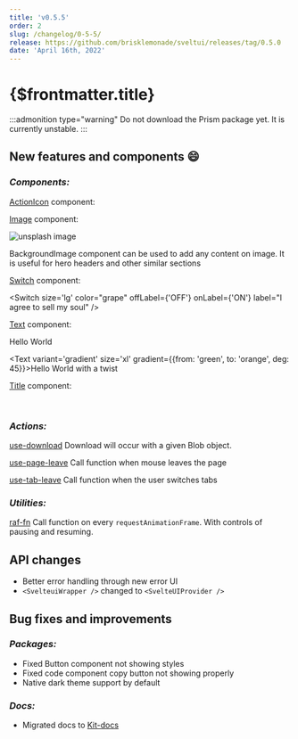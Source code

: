 ```yaml
---
title: 'v0.5.5'
order: 2
slug: /changelog/0-5-5/
release: https://github.com/brisklemonade/sveltui/releases/tag/0.5.0
date: 'April 16th, 2022'
---
```


<script lang='ts'>
    import {ActionIcon, Image, Switch, Text, Title, BackgroundImage} from '@svelteuidev/core'
    import {GithubLogo} from 'radix-icons-svelte'
</script>

# {$frontmatter.title}

:::admonition type="warning"
Do not download the Prism package yet. It is currently unstable.
:::

## New features and components :smile:

### _Components:_

[ActionIcon](/docs/core/action-icon) component:

<div class='flex gap-4'>
<ActionIcon variant='default' />
<ActionIcon variant='filled' color='blue' size='xl' >
<GithubLogo />
</ActionIcon>
</div>

[Image](/docs/core/image) component:

<Image
src="https://images.unsplash.com/photo-1648753532185-77d83918b809?ixlib=rb-1.2.1&ixid=MnwxMjA3fDB8MHxwaG90by1wYWdlfHx8fGVufDB8fHx8&auto=format&fit=crop&w=1062&q=80"
height={240}
alt="unsplash image"
radius='lg'
/>

<BackgroundImage src="https://images.unsplash.com/photo-1649014048485-590f93c42936?ixlib=rb-1.2.1&ixid=MnwxMjA3fDB8MHxwaG90by1wYWdlfHx8fGVufDB8fHx8&auto=format&fit=crop&w=987&q=80" radius='md'>

BackgroundImage component can be used to add any content on image. It is useful for hero headers
and other similar sections

</BackgroundImage>

[Switch](/docs/core/switch) component:

<Switch size='lg' color="grape" offLabel={'OFF'} onLabel={'ON'} label="I agree to sell my soul" />

[Text](/docs/core/text) component:

<Text color='dimmed' size='xl'>Hello World</Text>

<Text variant='gradient' size='xl' gradient={{from: 'green', to: 'orange', deg: 45}}>Hello World with a twist</Text>

[Title](/docs/core/title) component:

<Title variant='gradient' order={1}>This is a title</Title>
<Title color='red' order={5}>This is too</Title>

<br />

### _Actions:_

[use-download](/docs/actions/use-download) Download will occur with a given Blob object.

[use-page-leave](/docs/actions/use-page-leave) Call function when mouse leaves the page

[use-tab-leave](/docs/actions/use-tab-leave) Call function when the user switches tabs

### _Utilities:_

[raf-fn](/docs/utilities/raf-fn) Call function on every `requestAnimationFrame`. With controls of pausing and resuming.

## API changes

- Better error handling through new error UI
- `<SvelteuiWrapper />` changed to `<SvelteUIProvider />`

## Bug fixes and improvements

### _Packages:_

- Fixed Button component not showing styles
- Fixed code component copy button not showing properly
- Native dark theme support by default

### _Docs:_

- Migrated docs to [Kit-docs](https://kit-docs.svelteness.dev)
